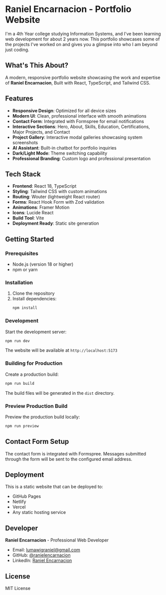 # Raniel Encarnacion - Portfolio Website
I'm a 4th Year college studying Information Systems, and I've been learning web development for about 2 years now. This portfolio showcases some of the projects I've worked on and gives you a glimpse into who I am beyond just coding.


## What's This About?
A modern, responsive portfolio website showcasing the work and expertise of **Raniel Encarnacion**, Built with React, TypeScript, and Tailwind CSS.

## Features

- **Responsive Design**: Optimized for all device sizes
- **Modern UI**: Clean, professional interface with smooth animations
- **Contact Form**: Integrated with Formspree for email notifications
- **Interactive Sections**: Hero, About, Skills, Education, Certifications, Major Projects, and Contact
- **Project Gallery**: Interactive modal galleries showcasing system screenshots
- **AI Assistant**: Built-in chatbot for portfolio inquiries
- **Dark/Light Mode**: Theme switching capability
- **Professional Branding**: Custom logo and professional presentation

## Tech Stack

- **Frontend**: React 18, TypeScript
- **Styling**: Tailwind CSS with custom animations
- **Routing**: Wouter (lightweight React router)
- **Forms**: React Hook Form with Zod validation
- **Animations**: Framer Motion
- **Icons**: Lucide React
- **Build Tool**: Vite
- **Deployment Ready**: Static site generation

## Getting Started

### Prerequisites

- Node.js (version 18 or higher)
- npm or yarn

### Installation

1. Clone the repository
2. Install dependencies:
   ```bash
   npm install
   ```

### Development

Start the development server:
```bash
npm run dev
```

The website will be available at `http://localhost:5173`

### Building for Production

Create a production build:
```bash
npm run build
```

The build files will be generated in the `dist` directory.

### Preview Production Build

Preview the production build locally:
```bash
npm run preview
```

## Contact Form Setup

The contact form is integrated with Formspree. Messages submitted through the form will be sent to the configured email address.

## Deployment

This is a static website that can be deployed to:
- GitHub Pages
- Netlify
- Vercel
- Any static hosting service

## Developer

**Raniel Encarnacion** - Professional Web Developer
- Email: lumawigraniel@gmail.com
- GitHub: [@ranielencarnacion](https://github.com/ranielencarnacion)
- LinkedIn: [Raniel Encarnacion](https://linkedin.com/in/encarnacion-raniel-b78416263)

## License

MIT License
